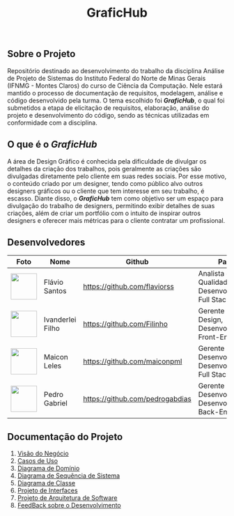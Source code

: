 <div align="center"  >
  <h1 align="center" >
    GraficHub
    <br />
  </h1>
 <img src="https://skillicons.dev/icons?i=html" alt=""> &nbsp;
 <img src="https://skillicons.dev/icons?i=css" alt=""> &nbsp;
 <img src="https://skillicons.dev/icons?i=laravel" alt=""> &nbsp;
 <img src="https://skillicons.dev/icons?i=tailwind" alt=""> &nbsp;
 <img src="https://skillicons.dev/icons?i=bootstrap" alt=""> &nbsp;
 <img src="https://skillicons.dev/icons?i=mysql" alt=""> &nbsp;
 <img src="https://skillicons.dev/icons?i=phpstorm" alt="">
</div>

## Sobre o Projeto

Repositório destinado ao desenvolvimento do trabalho da disciplina Análise de Projeto de Sistemas do Instituto Federal do Norte de Minas Gerais (IFNMG - Montes Claros) do curso de Ciência da Computação. Nele estará mantido o processo de documentação de requisitos, modelagem, análise e código desenvolvido pela turma. O tema escolhido foi _**GraficHub**_, o qual foi submetidos a etapa de elicitação de requisitos, elaboração, análise do projeto e desenvolvimento do código, sendo as técnicas utilizadas em conformidade com a disciplina.

## O que é o _GraficHub_
A área de Design Gráfico é conhecida pela dificuldade de divulgar os detalhes da criação dos trabalhos, pois geralmente as criações são divulgadas diretamente pelo cliente em suas redes sociais. Por esse motivo, o conteúdo criado por um designer, tendo como público alvo outros designers gráficos ou o cliente que tem interesse em seu trabalho, é escasso. Diante disso, o _**GraficHub**_ tem como objetivo ser um espaço para divulgação do trabalho de designers, permitindo exibir detalhes de suas criações, além de criar um portfólio com o intuito de inspirar outros designers e oferecer mais métricas para o cliente contratar um profissional.

## Desenvolvedores
| Foto | Nome | Github | Papel |
| --- | --- | --- | --- |
| <img src="https://github.com/flaviorss.png" width="60px;"/><br /> | Flávio Santos | https://github.com/flaviorss | Analista de Qualidade, Desenvolvedor Full Stack |
| <img src="https://github.com/Filinho.png" width="60px;"/><br /> | Ivanderlei Filho | https://github.com/Filinho | Gerente de Design, Desenvolvedor Front-End |
| <img src="https://github.com/maiconpml.png" width="60px;"/><br /> | Maicon Leles | https://github.com/maiconpml | Gerente de Desenvolvimento, Desenvolvedor Full Stack |
| <img src="https://github.com/pedrogabdias.png" width="60px;"/><br /> | Pedro Gabriel | https://github.com/pedrogabdias | Gerente de Desenvolvimento, Desenvolvedor Back-End |

## Documentação do Projeto
1. <a href="https://docs.google.com/document/d/1PlEQYaeul0vm0naU0efukbDX6RXrKjH6YkeQtvBHkSY/edit?usp=sharing" target="_blank"> Visão do Negócio </a>
2. <a href="https://docs.google.com/document/d/1Hl1V8HrG8Z8NbU92I1VqovJoKRE7iZ2xrTpzSeK9Hw0/edit?usp=sharing">Casos de Uso </a>
3. <a href="https://docs.google.com/document/d/17SqFzyOD9erfW_8He9kcQobQ0V8AnZIIg9ckyQhJQBU/edit?usp=sharing"> Diagrama de Domínio </a>
4. <a href="https://github.com/luciofdsantos/APS-2023.2-GraficHub/blob/main/docs/DiagramaSequenciaGarficHub_V2.0.pdf"> Diagrama de Sequência de Sistema </a>
5. <a href="https://docs.google.com/document/d/1NjF7zlD2AvE4ktO4_VolI5ZyxTQtzE0iEfYrboMrtBM/edit?usp=sharing"> Diagrama de Classe </a>
6. <a href="https://www.figma.com/design/lSw1nwXL9T9n7GuZ42Fia2/screens?node-id=0-1&t=ZdsOIVDWxEmqBbBd-1"> Projeto de Interfaces </a>
7. <a href="https://docs.google.com/document/d/1lW6PVjsNT204Yrur9oq8cDyEceBrIOgh/edit?usp=sharing&ouid=108465865928910272519&rtpof=true&sd=true"> Projeto de Arquitetura de Software</a>
8. <a href=""> FeedBack sobre o Desenvolvimento </a>




